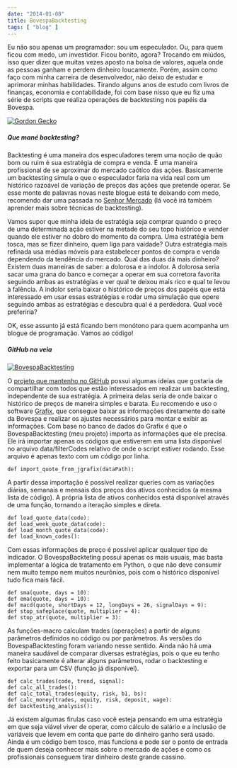 ```yaml
---
date: "2014-01-08"
title: BovespaBacktesting
tags: [ "blog" ]
---
```

Eu não sou apenas um programador: sou um especulador. Ou, para quem ficou com medo, um investidor. Ficou bonito, agora? Trocando em miúdos, isso quer dizer que muitas vezes aposto na bolsa de valores, aquela onde as pessoas ganham e perdem dinheiro loucamente. Porém, assim como faço com minha carreira de desenvolvedor, não deixo de estudar e aprimorar minhas habilidades. Tirando alguns anos de estudo com livros de finanças, economia e contabilidade, foi com base nisso que eu fiz uma série de scripts que realiza operações de backtesting nos papéis da Bovespa.

[![Gordon Gecko](/images/ZFRXGVX.jpg)](/images/ZFRXGVX.jpg)

##### Que mané backtesting?

Backtesting é uma maneira dos especuladores terem uma noção de quão bom ou ruim é sua estratégia de compra e venda. É uma maneira profissional de se aproximar do mercado caótico das ações. Basicamente um backtesting simula o que o especulador faria na vida real com um histórico razoável de variação de preços das ações que pretende operar. Se esse monte de palavras novas neste blogue está te deixando com medo, recomendo dar uma passada no [Senhor Mercado](http://www.senhormercado.com.br/) (lá você irá também aprender mais sobre técnicas de backtesting).

Vamos supor que minha ideia de estratégia seja comprar quando o preço de uma determinada ação estiver na metade do seu topo histórico e vender quando ele estiver no dobro do momento da compra. Uma estratégia bem tosca, mas se fizer dinheiro, quem liga para vaidade? Outra estratégia mais refinada usa médias móveis para estabelecer pontos de compra e venda dependendo da tendência do mercado. Qual das duas dá mais dinheiro? Existem duas maneiras de saber: a dolorosa e a indolor. A dolorosa seria sacar uma grana do banco e começar a operar em sua corretora favorita seguindo ambas as estratégias e ver qual te deixou mais rico e qual te levou à falência. A indolor seria baixar o histórico de preços dos papéis que está interessado em usar essas estratégias e rodar uma simulação que opere seguindo ambas as estratégias e descubra qual é a perdedora. Qual você preferiria?

OK, esse assunto já está ficando bem monótono para quem acompanha um blogue de programação. Vamos ao código!

##### GitHub na veia

[![BovespaBacktesting](/images/zo3G1Hg.png)](/images/zo3G1Hg.png)

O [projeto que mantenho no GitHub](https://github.com/Caloni/BovespaBacktesting) possui algumas ideias que gostaria de compartilhar com todos que estão interessados em realizar um backtesting, independente de sua estratégia. A primeira delas seria de onde baixar o histórico de preços de maneira simples e barata. Eu recomendo e uso o software [Grafix](http://www.grafix2.com/), que consegue baixar as informações diretamente do saite da Bovespa e realizar os ajustes necessários para montar e exibir as informações. Com base no banco de dados do Grafix é que o BovespaBacktesting (meu projeto) importa as informações que ele precisa. Ele irá importar apenas os códigos que estiverem em uma lista disponível no arquivo data/filterCodes relativo de onde o script estiver rodando. Esse arquivo é apenas texto com um código por linha.

```
def import_quote_from_jgrafix(dataPath):

```

A partir dessa importação é possível realizar queries com as variações diárias, semanais e mensais dos preços dos ativos conhecidos (a mesma lista de código). A própria lista de ativos conhecidos está disponível através de uma função, tornando a iteração simples e direta.

```
def load_quote_data(code):
def load_week_quote_data(code):
def load_month_quote_data(code):
def load_known_codes():

```

Com essas informações de preço é possível aplicar qualquer tipo de indicador. O BovespaBackteting possui apenas os mais usuais, mas basta implementar a lógica de tratamento em Python, o que não deve consumir nem muito tempo nem muitos neurônios, pois com o histórico disponível tudo fica mais fácil.

```
def sma(quote, days = 10):
def ema(quote, days = 10):
def macd(quote, shortDays = 12, longDays = 26, signalDays = 9):
def stop_safeplace(quote, multiplier = 4):
def stop_atr(quote, multiplier = 3):

```

As funções-macro calculam trades (operações) a partir de alguns parâmetros definidos no código ou por parâmetros. As versões do BovespaBacktesting foram variando nesse sentido. Ainda não há uma maneira saudável de comparar diversas estratégias, pois o que eu tenho feito basicamente é alterar alguns parâmetros, rodar o backtesting e exportar para um CSV (função já disponível).

```
def calc_trades(code, trend, signal):
def calc_all_trades():
def calc_total_trades(equity, risk, b1, bs):
def calc_money(trades, equity, risk, deposit, wage):
def backtesting_analysis():

```

Já existem algumas firulas caso você esteja pensando em uma estratégia em que seja viável viver de operar, como cálculo de salário e a inclusão de variáveis que levem em conta que parte do dinheiro ganho será usado. Ainda é um código bem tosco, mas funciona e pode ser o ponto de entrada de quem deseja conhecer mais sobre o mercado de ações e como os profissionais conseguem tirar dinheiro deste grande cassino.
